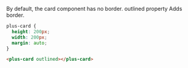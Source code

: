 By default, the card component has no border. outlined property Adds border.

```css [style]
plus-card {
  height: 200px;
  width: 200px;
  margin: auto;
}
```

```html [template]
<plus-card outlined></plus-card>
```